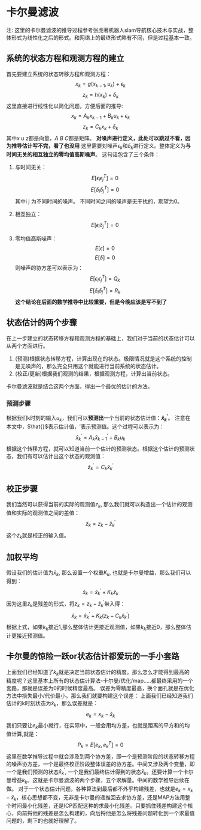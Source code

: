 # 卡尔曼滤波
注: 这里的卡尔曼滤波的推导过程参考张虎著机器人slam导航核心技术与实战，整体形式为线性化之后的形式。和网络上的最终形式略有不同，但是过程基本一致。
## 系统的状态方程和观测方程的建立
首先要建立系统的状态转移方程和观测方程：
$$x_k = g(x_{k-1}, u_k) + \epsilon_k$$
$$z_k = h(x_k) + \delta_k$$
这里直接进行线性化以简化问题，方便后面的推导:
$$x_k = A_k x_{k-1} + B_k u_k + \epsilon_k$$
$$z_k = C_k x_k + \delta_k$$
其中$x$ $u$ $z$都是向量，$A$ $B$ $C$都是矩阵。
**对噪声进行定义，此处可以跳过不看，因为推导估计写不完，看了也没用**
这里需要对噪声$\epsilon_k$和$\delta_k$进行定义。整体定义为**与时间无关的相互独立的零均值高斯噪声**。
这句话包含了三个条件：
1. 与时间无关：
   $$E[\epsilon_i \epsilon_j^T] = 0$$
   $$E[\delta_i \delta_j^T] = 0$$ 其中i j 为不同时间的噪声。
   不同时间之间的噪声是无干扰的，期望为0。

2. 相互独立：
   $$E[\epsilon_i \delta_j^T] = 0$$
3. 零均值高斯噪声：
   $$E[\epsilon] = 0$$
   $$E[\delta] = 0$$
则噪声的协方差可以表示为：
$$E[\epsilon_i \epsilon_j^T] = Q_k$$
$$E[\delta_i \delta_j^T] = R_k$$ 
**这个结论在后面的数学推导中比较重要，但是今晚应该是写不到了**

## 状态估计的两个步骤
在上一步建立的状态转移方程和观测方程的基础上，我们对于当前的状态估计可以从两个方面进行。
1. (预测)根据状态转移方程，计算出现在的状态。极限情况就是这个系统的控制是无噪声的，那么完全只用这个就能进行当前系统的状态估计。
2. (校正/更新)根据我们观测的结果，根据观测方程，计算出当前状态。

卡尔曼滤波就是结合这两个方面，得出一个最优的估计的方法。
### 预测步骤
根据我们k时刻的输入$u_k$，我们可以**预测出**一个当前的状态估计值：**$\hat{x}^{'}_k$**。
注意在本文中，$\hat{}$表示估计值，$'$表示预测值。这个过程可以表示为：
$$\hat{x}^{'}_k = A_k \hat{x}^{'}_{k-1} + B_k u_k$$
根据这个转移方程，就可以知道当前一个估计的预测状态。根据这个估计的预测状态，我们有可以估计出这个状态的观测值：
$$\hat{z}^{'}_k = C_k \hat{x}^{'}_k$$

## 校正步骤
我们当然可以获得当前的实际的观测值$z_k$, 那么我们就可以构造出一个估计的观测值和实际的观测值之间的差值：
$$\widetilde{z}_k = z_k - \hat{z}^{'}_k$$
这个$\widetilde{z}_k$就是校正的输入值。

## 加权平均
假设我们的估计值为$\hat{x}_k$, 那么设置一个权重$K_k$, 也就是卡尔曼增益，那么我们可以得到：
$$\hat{x}_k = \hat{x}^{'}_k + K_k \widetilde{z}_k$$
因为这里$\widetilde{z}_k$是残差的形式，将$\widetilde{z}_k = z_k - \hat{z}^{'}_k$带入得：
$$\hat{x}_k = \hat{x}^{'}_k + K_k (z_k - C_k \hat{x}^{'}_k)$$
根据上式，如果$k_k$接近1,那么整体估计更接近观测值，如果$k_k$接近0，那么整体估计更接近预测值。

## 卡尔曼的惊险一跃or状态估计都爱玩的一手小套路
上面我们已经知道了$k_k$就是决定当前状态估计的精度。那么怎么才能得到最高的精度呢？这里基本上所有的状态估计算法-卡尔曼/优化/map.....都最终采用的一个套路，那就是误差为0的时候精度最高。
误差为零精度最高，换个面孔就是在优化方法中损失最小/代价最小。那么我们就要构建这个误差：
上面我们已经知道我们估计的k时刻状态为$\hat{x}_k$，那么误差就是：
$$e_k = x_k - \hat{x}_k$$
我们只要让$e_k$最小就行，在实际中，一般会用均方差，也就是距离的平方和的均值计算,就是：
$$P_k = E[e_k, e_k^T] = 0$$
这里在数学推导过程中就会涉及到两个协方差，即一个是预测阶段的状态转移方程的噪声协方差，一个是最终校正阶段整体误差的协方差。中间又涉及两个变量，即一个是我们预测的状态$\hat{x}^{'}_k$, 一个是我们最终估计得到的状态$\hat{x}_k$。还要计算一个卡尔曼增益$k_k$。这就是卡尔曼滤波的两个步骤，五个求解量。中间的数学推导后续在做。
对于一个状态估计问题，各种算法到最后都不外乎构建残差，也就是$e_k = x_k - \hat{x}_k$，核心思想都不变，无非是卡尔曼的递推回去求协方差，还是MAP方法用整个时间最小化残差，还是ICP匹配这种的求最小化残差。只要抓住残差构建这个核心，向前捋他的残差是怎么构建的，向后捋他是怎么将残差问题转化到一个求最值问题的，剩下的也就好理解了。

